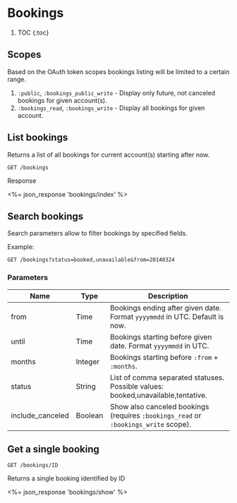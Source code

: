 # Bookings

1. TOC
{:toc}

## Scopes

Based on the OAuth token scopes bookings listing will be limited to a
certain range.

1. `:public`, `:bookings_public_write` - Display only future, not canceled
bookings for given account(s).
2. `:bookings_read`, `:bookings_write` - Display all bookings for given account.

## List bookings

Returns a list of all bookings for current account(s) starting after now.

~~~
GET /bookings
~~~

Response

<%= json_response 'bookings/index' %>

## Search bookings

Search parameters allow to filter bookings by specified fields.

Example:

~~~
GET /bookings?status=booked,unavailable&from=20140324
~~~

### Parameters

Name             | Type    | Description
-----------------|---------|--------------
from             | Time    | Bookings ending after given date. Format `yyyymmdd` in UTC. Default is now.
until            | Time    | Bookings starting before given date. Format `yyyymmdd` in UTC.
months           | Integer | Bookings starting before `:from` + `:months`.
status           | String  | List of comma separated statuses. Possible values: booked,unavailable,tentative.
include_canceled | Boolean | Show also canceled bookings (requires `:bookings_read` or `:bookings_write` scope).


## Get a single booking

~~~
GET /bookings/ID
~~~

Returns a single booking identified by ID

<%= json_response 'bookings/show' %>
